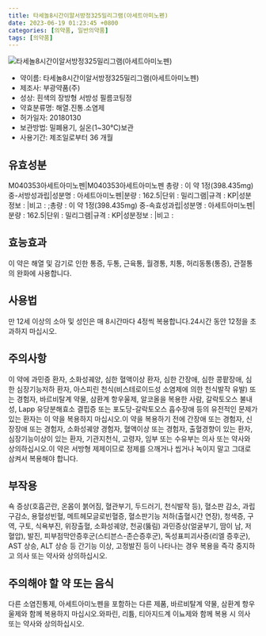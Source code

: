 ```yaml
---
title: 타세놀8시간이알서방정325밀리그램(아세트아미노펜)
date: 2023-06-19 01:23:45 +0800
categories: [의약품, 일반의약품]
tags: [의약품]
---
```

![타세놀8시간이알서방정325밀리그램(아세트아미노펜)](https://nedrug.mfds.go.kr/pbp/cmn/itemImageDownload/152345165220300046)

- 약이름: 타세놀8시간이알서방정325밀리그램(아세트아미노펜)
- 제조사: 부광약품(주)
- 성상: 흰색의 장방형 서방성 필름코팅정
- 약효분류명: 해열.진통.소염제
- 허가일자: 20180130
- 보관방법: 밀폐용기, 실온(1~30℃)보관
- 사용기간: 제조일로부터 36 개월
## 유효성분
M040353아세트아미노펜|M040353아세트아미노펜
총량 : 이 약 1정(398.435mg) 중-서방성과립|성분명 : 아세트아미노펜|분량 : 162.5|단위 : 밀리그램|규격 : KP|성분정보 : |비고 : ;총량 : 이 약 1정(398.435mg) 중-속효성과립|성분명 : 아세트아미노펜|분량 : 162.5|단위 : 밀리그램|규격 : KP|성분정보 : |비고 :
## 효능효과
이 약은 해열 및 감기로 인한 통증, 두통, 근육통, 월경통, 치통, 허리동통(통증), 관절통의 완화에 사용합니다.
## 사용법
만 12세 이상의 소아 및 성인은 매 8시간마다 4정씩 복용합니다.24시간 동안 12정을 초과하지 마십시오.
## 주의사항
이 약에 과민증 환자, 소화성궤양, 심한 혈액이상 환자, 심한 간장애, 심한 콩팥장애, 심한 심장기능저하 환자, 아스피린 천식(비스테로이드성 소염제에 의한 천식발작 유발) 또는 경험자, 바르비탈계 약물, 삼환계 항우울제, 알코올을 복용한 사람, 갈락토오스 불내성, Lapp 유당분해효소 결핍증 또는 포도당-갈락토오스 흡수장애 등의 유전적인 문제가 있는 환자는 이 약을 복용하지 마십시오.이 약을 복용하기 전에 간장애 또는 경험자, 신장장애 또는 경험자, 소화성궤양 경험자, 혈액이상 또는 경험자, 출혈경향이 있는 환자, 심장기능이상이 있는 환자, 기관지천식, 고령자, 임부 또는 수유부는 의사 또는 약사와 상의하십시오.이 약은 서방형 제제이므로 정제를 으깨거나 씹거나 녹이지 말고 그대로 삼켜서 복용해야 합니다.
## 부작용
쇽 증상(호흡곤란, 온몸이 붉어짐, 혈관부기, 두드러기, 천식발작 등), 혈소판 감소, 과립구감소, 용혈성빈혈, 메트헤모글로빈혈증, 혈소판기능 저하(출혈시간 연장), 청색증, 구역, 구토, 식욕부진, 위장출혈, 소화성궤양, 천공(뚫림) 과민증상(얼굴부기, 땀이 남, 저혈압), 발진, 피부점막안증후군(스티븐스-존슨증후군), 독성표피괴사증(리엘 증후군), AST 상승, ALT 상승 등 간기능 이상, 고정발진 등이 나타나는 경우 복용을 즉각 중지하고 의사 또는 약사와 상의하십시오.
## 주의해야 할 약 또는 음식
다른 소염진통제, 아세트아미노펜을 포함하는 다른 제품, 바르비탈계 약물, 삼환계 항우울제와 함께 복용하지 마십시오.와파린, 리튬, 티아지드계 이뇨제와 함께 복용 시 의사 또는 약사와 상의하십시오.
